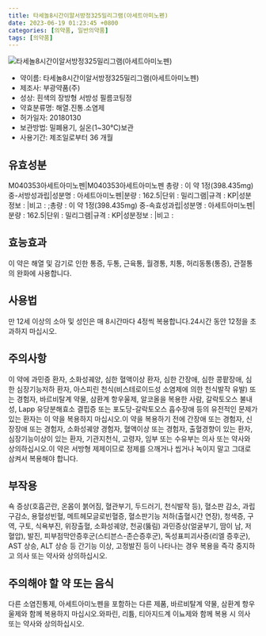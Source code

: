 ```yaml
---
title: 타세놀8시간이알서방정325밀리그램(아세트아미노펜)
date: 2023-06-19 01:23:45 +0800
categories: [의약품, 일반의약품]
tags: [의약품]
---
```

![타세놀8시간이알서방정325밀리그램(아세트아미노펜)](https://nedrug.mfds.go.kr/pbp/cmn/itemImageDownload/152345165220300046)

- 약이름: 타세놀8시간이알서방정325밀리그램(아세트아미노펜)
- 제조사: 부광약품(주)
- 성상: 흰색의 장방형 서방성 필름코팅정
- 약효분류명: 해열.진통.소염제
- 허가일자: 20180130
- 보관방법: 밀폐용기, 실온(1~30℃)보관
- 사용기간: 제조일로부터 36 개월
## 유효성분
M040353아세트아미노펜|M040353아세트아미노펜
총량 : 이 약 1정(398.435mg) 중-서방성과립|성분명 : 아세트아미노펜|분량 : 162.5|단위 : 밀리그램|규격 : KP|성분정보 : |비고 : ;총량 : 이 약 1정(398.435mg) 중-속효성과립|성분명 : 아세트아미노펜|분량 : 162.5|단위 : 밀리그램|규격 : KP|성분정보 : |비고 :
## 효능효과
이 약은 해열 및 감기로 인한 통증, 두통, 근육통, 월경통, 치통, 허리동통(통증), 관절통의 완화에 사용합니다.
## 사용법
만 12세 이상의 소아 및 성인은 매 8시간마다 4정씩 복용합니다.24시간 동안 12정을 초과하지 마십시오.
## 주의사항
이 약에 과민증 환자, 소화성궤양, 심한 혈액이상 환자, 심한 간장애, 심한 콩팥장애, 심한 심장기능저하 환자, 아스피린 천식(비스테로이드성 소염제에 의한 천식발작 유발) 또는 경험자, 바르비탈계 약물, 삼환계 항우울제, 알코올을 복용한 사람, 갈락토오스 불내성, Lapp 유당분해효소 결핍증 또는 포도당-갈락토오스 흡수장애 등의 유전적인 문제가 있는 환자는 이 약을 복용하지 마십시오.이 약을 복용하기 전에 간장애 또는 경험자, 신장장애 또는 경험자, 소화성궤양 경험자, 혈액이상 또는 경험자, 출혈경향이 있는 환자, 심장기능이상이 있는 환자, 기관지천식, 고령자, 임부 또는 수유부는 의사 또는 약사와 상의하십시오.이 약은 서방형 제제이므로 정제를 으깨거나 씹거나 녹이지 말고 그대로 삼켜서 복용해야 합니다.
## 부작용
쇽 증상(호흡곤란, 온몸이 붉어짐, 혈관부기, 두드러기, 천식발작 등), 혈소판 감소, 과립구감소, 용혈성빈혈, 메트헤모글로빈혈증, 혈소판기능 저하(출혈시간 연장), 청색증, 구역, 구토, 식욕부진, 위장출혈, 소화성궤양, 천공(뚫림) 과민증상(얼굴부기, 땀이 남, 저혈압), 발진, 피부점막안증후군(스티븐스-존슨증후군), 독성표피괴사증(리엘 증후군), AST 상승, ALT 상승 등 간기능 이상, 고정발진 등이 나타나는 경우 복용을 즉각 중지하고 의사 또는 약사와 상의하십시오.
## 주의해야 할 약 또는 음식
다른 소염진통제, 아세트아미노펜을 포함하는 다른 제품, 바르비탈계 약물, 삼환계 항우울제와 함께 복용하지 마십시오.와파린, 리튬, 티아지드계 이뇨제와 함께 복용 시 의사 또는 약사와 상의하십시오.
